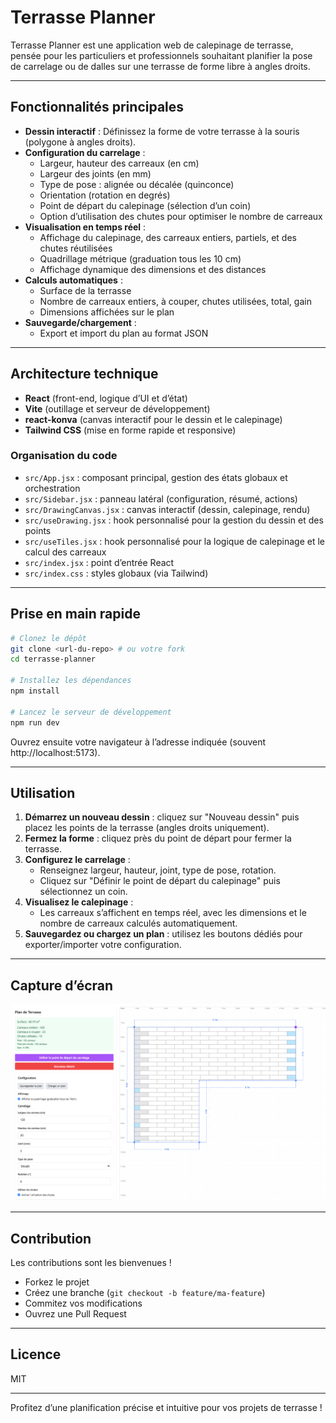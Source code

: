# Terrasse Planner

Terrasse Planner est une application web de calepinage de terrasse, pensée pour les particuliers et professionnels souhaitant planifier la pose de carrelage ou de dalles sur une terrasse de forme libre à angles droits.

---

## Fonctionnalités principales

- **Dessin interactif** : Définissez la forme de votre terrasse à la souris (polygone à angles droits).
- **Configuration du carrelage** :
  - Largeur, hauteur des carreaux (en cm)
  - Largeur des joints (en mm)
  - Type de pose : alignée ou décalée (quinconce)
  - Orientation (rotation en degrés)
  - Point de départ du calepinage (sélection d’un coin)
  - Option d’utilisation des chutes pour optimiser le nombre de carreaux
- **Visualisation en temps réel** :
  - Affichage du calepinage, des carreaux entiers, partiels, et des chutes réutilisées
  - Quadrillage métrique (graduation tous les 10 cm)
  - Affichage dynamique des dimensions et des distances
- **Calculs automatiques** :
  - Surface de la terrasse
  - Nombre de carreaux entiers, à couper, chutes utilisées, total, gain
  - Dimensions affichées sur le plan
- **Sauvegarde/chargement** :
  - Export et import du plan au format JSON

---

## Architecture technique

- **React** (front-end, logique d’UI et d’état)
- **Vite** (outillage et serveur de développement)
- **react-konva** (canvas interactif pour le dessin et le calepinage)
- **Tailwind CSS** (mise en forme rapide et responsive)

### Organisation du code

- `src/App.jsx` : composant principal, gestion des états globaux et orchestration
- `src/Sidebar.jsx` : panneau latéral (configuration, résumé, actions)
- `src/DrawingCanvas.jsx` : canvas interactif (dessin, calepinage, rendu)
- `src/useDrawing.jsx` : hook personnalisé pour la gestion du dessin et des points
- `src/useTiles.jsx` : hook personnalisé pour la logique de calepinage et le calcul des carreaux
- `src/index.jsx` : point d’entrée React
- `src/index.css` : styles globaux (via Tailwind)

---

## Prise en main rapide

```bash
# Clonez le dépôt
git clone <url-du-repo> # ou votre fork
cd terrasse-planner

# Installez les dépendances
npm install

# Lancez le serveur de développement
npm run dev
```

Ouvrez ensuite votre navigateur à l’adresse indiquée (souvent http://localhost:5173).

---

## Utilisation

1. **Démarrez un nouveau dessin** : cliquez sur "Nouveau dessin" puis placez les points de la terrasse (angles droits uniquement).
2. **Fermez la forme** : cliquez près du point de départ pour fermer la terrasse.
3. **Configurez le carrelage** :
   - Renseignez largeur, hauteur, joint, type de pose, rotation.
   - Cliquez sur "Définir le point de départ du calepinage" puis sélectionnez un coin.
4. **Visualisez le calepinage** :
   - Les carreaux s’affichent en temps réel, avec les dimensions et le nombre de carreaux calculés automatiquement.
5. **Sauvegardez ou chargez un plan** : utilisez les boutons dédiés pour exporter/importer votre configuration.

---

## Capture d’écran

![Aperçu de l’application](image.png)

---

## Contribution

Les contributions sont les bienvenues !
- Forkez le projet
- Créez une branche (`git checkout -b feature/ma-feature`)
- Commitez vos modifications
- Ouvrez une Pull Request

---

## Licence

MIT

---

Profitez d’une planification précise et intuitive pour vos projets de terrasse !


